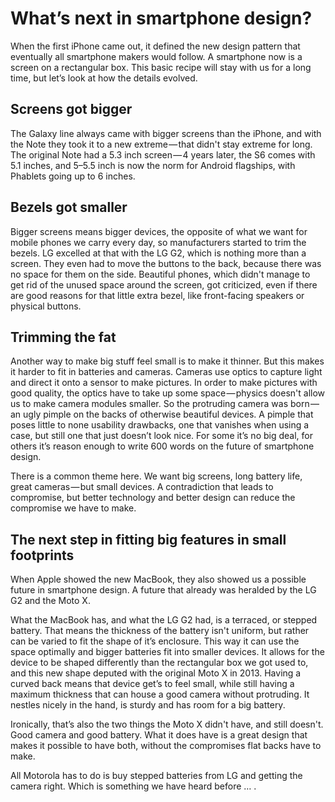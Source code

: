 # What’s next in smartphone design?

When the first iPhone came out, it defined the new design pattern that eventually all smartphone makers would follow. A smartphone now is a screen on a rectangular box. This basic recipe will stay with us for a long time, but let’s look at how the details evolved.

## Screens got bigger
The Galaxy line always came with bigger screens than the iPhone, and with the Note they took it to a new extreme — that didn't stay extreme for long. The original Note had a 5.3 inch screen — 4 years later, the S6 comes with 5.1 inches, and 5–5.5 inch is now the norm for Android flagships, with Phablets going up to 6 inches.

## Bezels got smaller
Bigger screens means bigger devices, the opposite of what we want for mobile phones we carry every day, so manufacturers started to trim the bezels. LG excelled at that with the LG G2, which is nothing more than a screen. They even had to move the buttons to the back, because there was no space for them on the side. Beautiful phones, which didn't manage to get rid of the unused space around the screen, got criticized, even if there are good reasons for that little extra bezel, like front-facing speakers or physical buttons.

## Trimming the fat
Another way to make big stuff feel small is to make it thinner. But this makes it harder to fit in batteries and cameras. Cameras use optics to capture light and direct it onto a sensor to make pictures. In order to make pictures with good quality, the optics have to take up some space — physics doesn't allow us to make camera modules smaller. So the protruding camera was born — an ugly pimple on the backs of otherwise beautiful devices. A pimple that poses little to none usability drawbacks, one that vanishes when using a case, but still one that just doesn’t look nice. For some it’s no big deal, for others it’s reason enough to write 600 words on the future of smartphone design.

There is a common theme here. We want big screens, long battery life, great cameras — but small devices. A contradiction that leads to compromise, but better technology and better design can reduce the compromise we have to make.

## The next step in fitting big features in small footprints
When Apple showed the new MacBook, they also showed us a possible future in smartphone design. A future that already was heralded by the LG G2 and the Moto X.

What the MacBook has, and what the LG G2 had, is a terraced, or stepped battery. That means the thickness of the battery isn't uniform, but rather can be varied to fit the shape of it’s enclosure. This way it can use the space optimally and bigger batteries fit into smaller devices. It allows for the device to be shaped differently than the rectangular box we got used to, and this new shape deputed with the original Moto X in 2013. Having a curved back means that device get’s to feel small, while still having a maximum thickness that can house a good camera without protruding. It nestles nicely in the hand, is sturdy and has room for a big battery.

Ironically, that’s also the two things the Moto X didn't have, and still doesn't. Good camera and good battery. What it does have is a great design that makes it possible to have both, without the compromises flat backs have to make.

All Motorola has to do is buy stepped batteries from LG and getting the camera right. Which is something we have heard before … .
